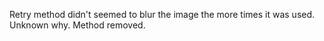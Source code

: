 Retry method didn't seemed to blur the image the more times it was used. Unknown why. Method removed.
